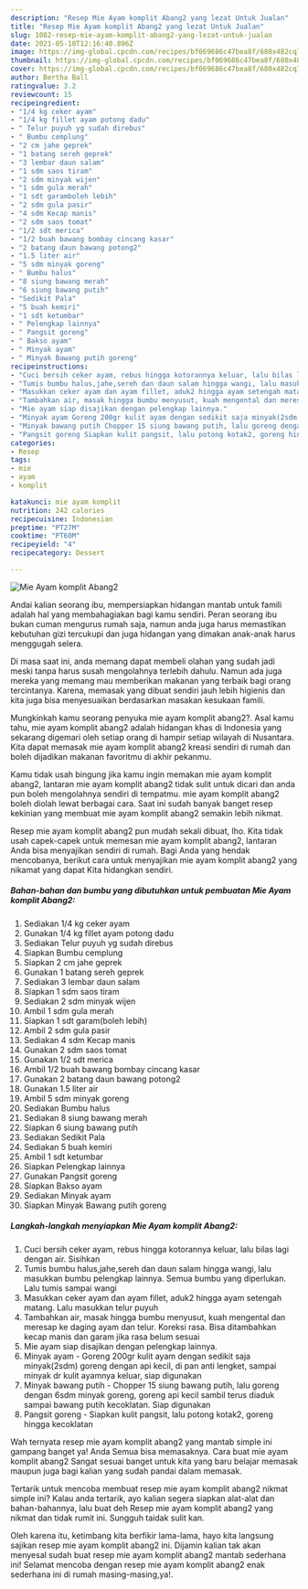 ```yaml
---
description: "Resep Mie Ayam komplit Abang2 yang lezat Untuk Jualan"
title: "Resep Mie Ayam komplit Abang2 yang lezat Untuk Jualan"
slug: 1082-resep-mie-ayam-komplit-abang2-yang-lezat-untuk-jualan
date: 2021-05-10T12:16:40.896Z
image: https://img-global.cpcdn.com/recipes/bf069686c47bea8f/680x482cq70/mie-ayam-komplit-abang2-foto-resep-utama.jpg
thumbnail: https://img-global.cpcdn.com/recipes/bf069686c47bea8f/680x482cq70/mie-ayam-komplit-abang2-foto-resep-utama.jpg
cover: https://img-global.cpcdn.com/recipes/bf069686c47bea8f/680x482cq70/mie-ayam-komplit-abang2-foto-resep-utama.jpg
author: Bertha Ball
ratingvalue: 3.2
reviewcount: 15
recipeingredient:
- "1/4 kg ceker ayam"
- "1/4 kg fillet ayam potong dadu"
- " Telur puyuh yg sudah direbus"
- " Bumbu cemplung"
- "2 cm jahe geprek"
- "1 batang sereh geprek"
- "3 lembar daun salam"
- "1 sdm saos tiram"
- "2 sdm minyak wijen"
- "1 sdm gula merah"
- "1 sdt garamboleh lebih"
- "2 sdm gula pasir"
- "4 sdm Kecap manis"
- "2 sdm saos tomat"
- "1/2 sdt merica"
- "1/2 buah bawang bombay cincang kasar"
- "2 batang daun bawang potong2"
- "1.5 liter air"
- "5 sdm minyak goreng"
- " Bumbu halus"
- "8 siung bawang merah"
- "6 siung bawang putih"
- "Sedikit Pala"
- "5 buah kemiri"
- "1 sdt ketumbar"
- " Pelengkap lainnya"
- " Pangsit goreng"
- " Bakso ayam"
- " Minyak ayam"
- " Minyak Bawang putih goreng"
recipeinstructions:
- "Cuci bersih ceker ayam, rebus hingga kotorannya keluar, lalu bilas lagi dengan air. Sisihkan"
- "Tumis bumbu halus,jahe,sereh dan daun salam hingga wangi, lalu masukkan bumbu pelengkap lainnya. Semua bumbu yang diperlukan. Lalu tumis sampai wangi"
- "Masukkan ceker ayam dan ayam fillet, aduk2 hingga ayam setengah matang. Lalu masukkan telur puyuh"
- "Tambahkan air, masak hingga bumbu menyusut, kuah mengental dan meresap ke daging ayam dan telur. Koreksi rasa. Bisa ditambahkan kecap manis dan garam jika rasa belum sesuai"
- "Mie ayam siap disajikan dengan pelengkap lainnya."
- "Minyak ayam Goreng 200gr kulit ayam dengan sedikit saja minyak(2sdm) goreng dengan api kecil, di pan anti lengket, sampai minyak dr kulit ayamnya keluar, siap digunakan"
- "Minyak bawang putih Chopper 15 siung bawang putih, lalu goreng dengan 6sdm minyak goreng, goreng api kecil sambil terus diaduk sampai bawang putih kecoklatan. Siap digunakan"
- "Pangsit goreng Siapkan kulit pangsit, lalu potong kotak2, goreng hingga kecoklatan"
categories:
- Resep
tags:
- mie
- ayam
- komplit

katakunci: mie ayam komplit 
nutrition: 242 calories
recipecuisine: Indonesian
preptime: "PT27M"
cooktime: "PT60M"
recipeyield: "4"
recipecategory: Dessert

---
```



![Mie Ayam komplit Abang2](https://img-global.cpcdn.com/recipes/bf069686c47bea8f/680x482cq70/mie-ayam-komplit-abang2-foto-resep-utama.jpg)

Andai kalian seorang ibu, mempersiapkan hidangan mantab untuk famili adalah hal yang membahagiakan bagi kamu sendiri. Peran seorang ibu bukan cuman mengurus rumah saja, namun anda juga harus memastikan kebutuhan gizi tercukupi dan juga hidangan yang dimakan anak-anak harus menggugah selera.

Di masa  saat ini, anda memang dapat membeli olahan yang sudah jadi meski tanpa harus susah mengolahnya terlebih dahulu. Namun ada juga mereka yang memang mau memberikan makanan yang terbaik bagi orang tercintanya. Karena, memasak yang dibuat sendiri jauh lebih higienis dan kita juga bisa menyesuaikan berdasarkan masakan kesukaan famili. 



Mungkinkah kamu seorang penyuka mie ayam komplit abang2?. Asal kamu tahu, mie ayam komplit abang2 adalah hidangan khas di Indonesia yang sekarang digemari oleh setiap orang di hampir setiap wilayah di Nusantara. Kita dapat memasak mie ayam komplit abang2 kreasi sendiri di rumah dan boleh dijadikan makanan favoritmu di akhir pekanmu.

Kamu tidak usah bingung jika kamu ingin memakan mie ayam komplit abang2, lantaran mie ayam komplit abang2 tidak sulit untuk dicari dan anda pun boleh mengolahnya sendiri di tempatmu. mie ayam komplit abang2 boleh diolah lewat berbagai cara. Saat ini sudah banyak banget resep kekinian yang membuat mie ayam komplit abang2 semakin lebih nikmat.

Resep mie ayam komplit abang2 pun mudah sekali dibuat, lho. Kita tidak usah capek-capek untuk memesan mie ayam komplit abang2, lantaran Anda bisa menyajikan sendiri di rumah. Bagi Anda yang hendak mencobanya, berikut cara untuk menyajikan mie ayam komplit abang2 yang nikamat yang dapat Kita hidangkan sendiri.

<!--inarticleads1-->

##### Bahan-bahan dan bumbu yang dibutuhkan untuk pembuatan Mie Ayam komplit Abang2:

1. Sediakan 1/4 kg ceker ayam
1. Gunakan 1/4 kg fillet ayam potong dadu
1. Sediakan  Telur puyuh yg sudah direbus
1. Siapkan  Bumbu cemplung
1. Siapkan 2 cm jahe geprek
1. Gunakan 1 batang sereh geprek
1. Sediakan 3 lembar daun salam
1. Siapkan 1 sdm saos tiram
1. Sediakan 2 sdm minyak wijen
1. Ambil 1 sdm gula merah
1. Siapkan 1 sdt garam(boleh lebih)
1. Ambil 2 sdm gula pasir
1. Sediakan 4 sdm Kecap manis
1. Gunakan 2 sdm saos tomat
1. Gunakan 1/2 sdt merica
1. Ambil 1/2 buah bawang bombay cincang kasar
1. Gunakan 2 batang daun bawang potong2
1. Gunakan 1.5 liter air
1. Ambil 5 sdm minyak goreng
1. Sediakan  Bumbu halus
1. Sediakan 8 siung bawang merah
1. Siapkan 6 siung bawang putih
1. Sediakan Sedikit Pala
1. Sediakan 5 buah kemiri
1. Ambil 1 sdt ketumbar
1. Siapkan  Pelengkap lainnya
1. Gunakan  Pangsit goreng
1. Siapkan  Bakso ayam
1. Sediakan  Minyak ayam
1. Siapkan  Minyak Bawang putih goreng




<!--inarticleads2-->

##### Langkah-langkah menyiapkan Mie Ayam komplit Abang2:

1. Cuci bersih ceker ayam, rebus hingga kotorannya keluar, lalu bilas lagi dengan air. Sisihkan
1. Tumis bumbu halus,jahe,sereh dan daun salam hingga wangi, lalu masukkan bumbu pelengkap lainnya. Semua bumbu yang diperlukan. Lalu tumis sampai wangi
1. Masukkan ceker ayam dan ayam fillet, aduk2 hingga ayam setengah matang. Lalu masukkan telur puyuh
1. Tambahkan air, masak hingga bumbu menyusut, kuah mengental dan meresap ke daging ayam dan telur. Koreksi rasa. Bisa ditambahkan kecap manis dan garam jika rasa belum sesuai
1. Mie ayam siap disajikan dengan pelengkap lainnya.
1. Minyak ayam - Goreng 200gr kulit ayam dengan sedikit saja minyak(2sdm) goreng dengan api kecil, di pan anti lengket, sampai minyak dr kulit ayamnya keluar, siap digunakan
1. Minyak bawang putih - Chopper 15 siung bawang putih, lalu goreng dengan 6sdm minyak goreng, goreng api kecil sambil terus diaduk sampai bawang putih kecoklatan. Siap digunakan
1. Pangsit goreng - Siapkan kulit pangsit, lalu potong kotak2, goreng hingga kecoklatan




Wah ternyata resep mie ayam komplit abang2 yang mantab simple ini gampang banget ya! Anda Semua bisa memasaknya. Cara buat mie ayam komplit abang2 Sangat sesuai banget untuk kita yang baru belajar memasak maupun juga bagi kalian yang sudah pandai dalam memasak.

Tertarik untuk mencoba membuat resep mie ayam komplit abang2 nikmat simple ini? Kalau anda tertarik, ayo kalian segera siapkan alat-alat dan bahan-bahannya, lalu buat deh Resep mie ayam komplit abang2 yang nikmat dan tidak rumit ini. Sungguh taidak sulit kan. 

Oleh karena itu, ketimbang kita berfikir lama-lama, hayo kita langsung sajikan resep mie ayam komplit abang2 ini. Dijamin kalian tak akan menyesal sudah buat resep mie ayam komplit abang2 mantab sederhana ini! Selamat mencoba dengan resep mie ayam komplit abang2 enak sederhana ini di rumah masing-masing,ya!.

